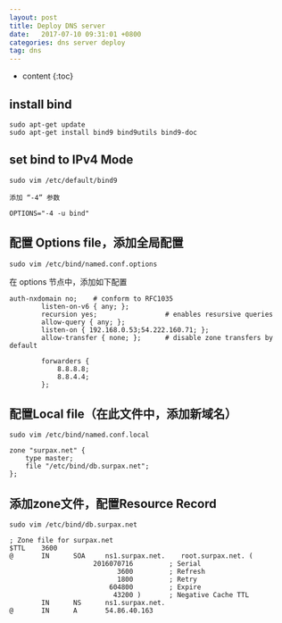 ```yaml
---
layout: post
title: Deploy DNS server
date:   2017-07-10 09:31:01 +0800
categories: dns server deploy
tag: dns
---
```


* content
{:toc}


## install bind

```
sudo apt-get update
sudo apt-get install bind9 bind9utils bind9-doc
```

## set bind to IPv4 Mode

`sudo vim /etc/default/bind9`

```
添加 “-4” 参数

OPTIONS="-4 -u bind"
```

## 配置 Options file，添加全局配置

`sudo vim /etc/bind/named.conf.options`

在 options 节点中，添加如下配置

```
auth-nxdomain no;    # conform to RFC1035
        listen-on-v6 { any; };
        recursion yes;                 # enables resursive queries
        allow-query { any; };
        listen-on { 192.168.0.53;54.222.160.71; };
        allow-transfer { none; };      # disable zone transfers by default

        forwarders {
            8.8.8.8;
            8.8.4.4;
        };
```

## 配置Local file（在此文件中，添加新域名）

`sudo vim /etc/bind/named.conf.local`

```
zone "surpax.net" {
    type master;
    file "/etc/bind/db.surpax.net";
};
```
## 添加zone文件，配置Resource Record

`sudo vim /etc/bind/db.surpax.net`

```
; Zone file for surpax.net
$TTL    3600
@       IN      SOA     ns1.surpax.net.    root.surpax.net. (
                     2016070716         ; Serial
                           3600         ; Refresh
                           1800         ; Retry
                         604800         ; Expire
                          43200 )       ; Negative Cache TTL
        IN      NS      ns1.surpax.net.
@       IN      A       54.86.40.163
```

[jekyll]:      http://jekyllrb.com
[jekyll-gh]:   https://github.com/jekyll/jekyll
[jekyll-help]: https://github.com/jekyll/jekyll-help
